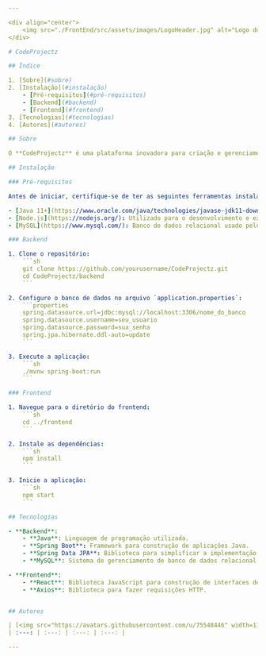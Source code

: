 ```yaml
---

<div align="center">
    <img src="./FrontEnd/src/assets/images/LogoHeader.jpg" alt="Logo do CodeProjectZ">
</div>

# CodeProjectz

## Índice

1. [Sobre](#sobre)
2. [Instalação](#instalação)
    - [Pré-requisitos](#pré-requisitos)
    - [Backend](#backend)
    - [Frontend](#frontend)
3. [Tecnologias](#tecnologias)
4. [Autores](#autores)

## Sobre

O **CodeProjectz** é uma plataforma inovadora para criação e gerenciamento de artigos e projetos. Ideal para desenvolvedores, entusiastas de tecnologia e educadores, o CodeProjectz permite que os usuários publiquem, organizem e acessem conteúdos educacionais sobre diversas áreas, como desenvolvimento web, programação, jogos e outras áreas de interesse, onde qualquer aluno e professor pode compartilhar artigos e visualizar artigos da comunidade. A plataforma é construída com um backend robusto em Java Spring Boot e um frontend moderno em React, proporcionando uma experiência de usuário fluida e responsiva.

## Instalação

### Pré-requisitos

Antes de iniciar, certifique-se de ter as seguintes ferramentas instaladas:

- [Java 11+](https://www.oracle.com/java/technologies/javase-jdk11-downloads.html): Necessário para rodar o backend.
- [Node.js](https://nodejs.org/): Utilizado para o desenvolvimento e execução do frontend.
- [MySQL](https://www.mysql.com/): Banco de dados relacional usado pelo backend.

### Backend

1. Clone o repositório:
    ```sh
    git clone https://github.com/yourusername/CodeProjectz.git
    cd CodeProjectz/backend
    ```

2. Configure o banco de dados no arquivo `application.properties`:
    ```properties
    spring.datasource.url=jdbc:mysql://localhost:3306/nome_do_banco
    spring.datasource.username=seu_usuario
    spring.datasource.password=sua_senha
    spring.jpa.hibernate.ddl-auto=update
    ```

3. Execute a aplicação:
    ```sh
    ./mvnw spring-boot:run
    ```

### Frontend

1. Navegue para o diretório do frontend:
    ```sh
    cd ../frontend
    ```

2. Instale as dependências:
    ```sh
    npm install
    ```

3. Inicie a aplicação:
    ```sh
    npm start
    ```

## Tecnologias

- **Backend**:
    - **Java**: Linguagem de programação utilizada.
    - **Spring Boot**: Framework para construção de aplicações Java.
    - **Spring Data JPA**: Biblioteca para simplificar a implementação de repositórios baseados em JPA.
    - **MySQL**: Sistema de gerenciamento de banco de dados relacional.

- **Frontend**:
    - **React**: Biblioteca JavaScript para construção de interfaces de usuário.
    - **Axios**: Biblioteca para fazer requisições HTTP.


## Autores

| [<img src="https://avatars.githubusercontent.com/u/75548446" width=115><br><sub>Augusto-Castejon</sub>](https://github.com/Augusto-Castejon) | [<img src="https://avatars.githubusercontent.com/u/141906500?v=4" width=115><br><sub>c-Alvinn</sub>](https://github.com/c-Alvinn) | [<img src="https://avatars.githubusercontent.com/u/103593279?v=4" width=115><br><sub>DevGustavus</sub>](https://github.com/DevGustavus) | [<img src="https://avatars.githubusercontent.com/u/97409681?v=4" width=115><br><sub>NahNathan</sub>](https://github.com/NahNathan) |
| :---: | :---: | :---: | :---: |

---
```

